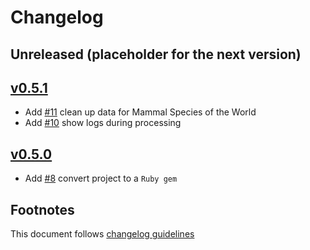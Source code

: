 # Changelog

## Unreleased (placeholder for the next version)

## [v0.5.1]

- Add [#11] clean up data for Mammal Species of the World
- Add [#10] show logs during processing

## [v0.5.0]

- Add [#8] convert project to a `Ruby gem`

## Footnotes

This document follows [changelog guidelines]

[#11]: https://github.com/GlobalNamesArchitecture/dwca_hunter/issues/11
[#10]: https://github.com/GlobalNamesArchitecture/dwca_hunter/issues/10
[#8]: https://github.com/GlobalNamesArchitecture/dwca_hunter/issues/8
[v0.5.1]: https://github.com/gnames/dwca_hunter/compare/v0.5.0...v0.5.1
[v0.5.0]: https://github.com/gnames/dwca_hunter/compare/v0.4.0...v0.5.0

[changelog guidelines]: https://github.com/olivierlacan/keep-a-changelog
